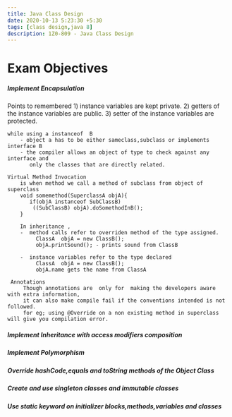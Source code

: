 ```yaml
---
title: Java Class Design
date: 2020-10-13 5:23:30 +5:30
tags: [class design,java 8]
description: 1Z0-809 - Java Class Design
---
```



# Exam Objectives
##### Implement Encapsulation
   Points to remembered 
     1) instance variables are kept private.
     2) getters of the instance variables are public.
     3) setter of the instance variables are protected.


    while using a instanceof  B
        - object a has to be either sameclass,subclass or implements interface B
        - the compiler allows an object of type to check against any interface and
           only the classes that are directly related.
      
    Virtual Method Invocation
        is when method we call a method of subclass from object of superclass
        void somemethod(SuperclassA objA){ 
           if(objA instanceof SubClassB)
            ((SubClassB) objA).doSomethodInB();
        }
        
        In inheritance ,
        -  method calls refer to overriden method of the type assigned.
             ClassA  objA = new ClassB();
             objA.printSound(); - prints sound from ClassB 

        -  instance variables refer to the type declared
             ClassA  objA = new ClassB();
             objA.name gets the name from ClassA   

     Annotations
         Though annotations are  only for  making the developers aware with extra information, 
         it can also make compile fail if the conventions intended is not followed.
         for eg; using @Override on a non existing method in superclass will give you compilation error.
 
##### Implement Inheritance with access modifiers composition
##### Implement Polymorphism
##### Override hashCode,equals and toString methods of the Object Class
##### Create and use  singleton classes and immutable classes
##### Use static keyword on initializer blocks,methods,variables and classes
